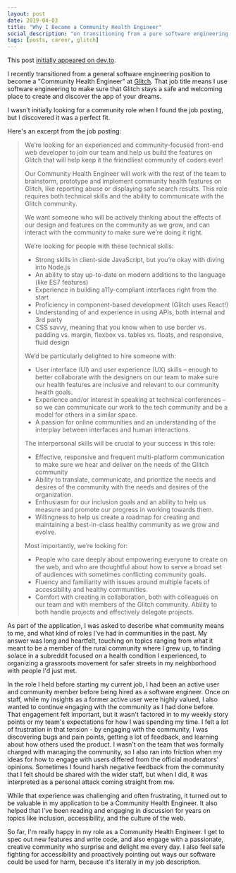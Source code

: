 ```yaml
---
layout: post
date: 2019-04-03
title: "Why I Became a Community Health Engineer"
social_description: "on transitioning from a pure software engineering role, to one that's more directly community-focused"
tags: [posts, career, glitch]
---
```


This post [initially appeared on dev.to](https://dev.to/casseylottman/why-i-became-a-community-health-engineer-ph0).

I recently transitioned from a general software engineering position to become a "Community Health Engineer" at [Glitch](https://glitch.com). That job title means I use software engineering to make sure that Glitch stays a safe and welcoming place to create and discover the app of your dreams.

I wasn't initially looking for a community role when I found the job posting, but I discovered it was a perfect fit.

Here's an excerpt from the job posting:

> We’re looking for an experienced and community-focused front-end web developer to join our team and help us build the features on Glitch that will help keep it the friendliest community of coders ever!
>
> Our Community Health Engineer will work with the rest of the team to brainstorm, prototype and implement community health features on Glitch, like reporting abuse or displaying safe search results. This role requires both technical skills and the ability to communicate with the Glitch community.
>
> We want someone who will be actively thinking about the effects of our design and features on the community as we grow, and can interact with the community to make sure we’re doing it right.
>
> We’re looking for people with these technical skills:
>
> - Strong skills in client-side JavaScript, but you’re okay with diving into Node.js
> - An ability to stay up-to-date on modern additions to the language (like ES7 features)
> - Experience in building a11y-compliant interfaces right from the start
> - Proficiency in component-based development (Glitch uses React!)
> - Understanding of and experience in using APIs, both internal and 3rd party
> - CSS savvy, meaning that you know when to use border vs. padding vs. margin, flexbox vs. tables vs. floats, and responsive, fluid design
>
> We’d be particularly delighted to hire someone with:
>
> - User interface (UI) and user experience (UX) skills – enough to better collaborate with the designers on our team to make sure our health features are inclusive and relevant to our community health goals.
> - Experience and/or interest in speaking at technical conferences – so we can communicate our work to the tech community and be a model for others in a similar space.
> - A passion for online communities and an understanding of the interplay between interfaces and human interactions.
>
> The interpersonal skills will be crucial to your success in this role:
>
> - Effective, responsive and frequent multi-platform communication to make sure we hear and deliver on the needs of the Glitch community
> - Ability to translate, communicate, and prioritize the needs and desires of the community with the needs and desires of the organization.
> - Enthusiasm for our inclusion goals and an ability to help us measure and promote our progress in working towards them.
> - Willingness to help us create a roadmap for creating and maintaining a best-in-class healthy community as we grow and evolve.
>
> Most importantly, we’re looking for:
>
> - People who care deeply about empowering everyone to create on the web, and who are thoughtful about how to serve a broad set of audiences with sometimes conflicting community goals.
> - Fluency and familiarity with issues around multiple facets of accessibility and healthy communities.
> - Comfort with creating in collaboration, both with colleagues on our team and with members of the Glitch community. Ability to both handle projects and effectively delegate projects.

As part of the application, I was asked to describe what community means to me, and what kind of roles I've had in communities in the past. My answer was long and heartfelt, touching on topics ranging from what it meant to be a member of the rural community where I grew up, to finding solace in a subreddit focused on a health condition I experienced, to organizing a grassroots movement for safer streets in my neighborhood with people I'd just met.

In the role I held before starting my current job, I had been an active user and community member before being hired as a software engineer. Once on staff, while my insights as a former active user were highly valued, I also wanted to continue engaging with the community as I had done before. That engagement felt important, but it wasn't factored in to my weekly story points or my team's expectations for how I was spending my time. I felt a lot of frustration in that tension - by engaging with the community, I was discovering bugs and pain points, getting a lot of feedback, and learning about how others used the product. I wasn't on the team that was formally charged with managing the community, so I also ran into friction when my ideas for how to engage with users differed from the official moderators' opinions. Sometimes I found harsh negative feedback from the community that I felt should be shared with the wider staff, but when I did, it was interpreted as a personal attack coming straight from me.

While that experience was challenging and often frustrating, it turned out to be valuable in my application to be a Community Health Engineer. It also helped that I've been reading and engaging in discussion for years on topics like inclusion, accessibility, and the culture of the web.

So far, I'm really happy in my role as a Community Health Engineer. I get to spec out new features and write code, and also engage with a passionate, creative community who surprise and delight me every day. I also feel safe fighting for accessibility and proactively pointing out ways our software could be used for harm, because it's literally in my job description.
